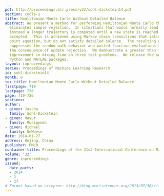 ```yaml
---
pdf: http://proceedings.mlr.press/v32/sohl-dickstein14.pdf
section: cycle-1
title: Hamiltonian Monte Carlo Without Detailed Balance
abstract: We present a method for performing Hamiltonian Monte Carlo that largely
  eliminates sample rejection.  In situations that would normally lead to rejection,
  instead a longer trajectory is computed until a new state is reached that can be
  accepted.  This is achieved using Markov chain transitions that satisfy the fixed
  point equation, but do not satisfy detailed balance.  The resulting algorithm significantly
  suppresses the random walk behavior and wasted function evaluations that are typically
  the consequence of update rejection.  We demonstrate a greater than factor of two
  improvement in mixing time on three test problems.  We release the source code as
  Python and MATLAB packages.
layout: inproceedings
series: Proceedings of Machine Learning Research
id: sohl-dickstein14
month: 0
tex_title: Hamiltonian Monte Carlo Without Detailed Balance
firstpage: 719
lastpage: 726
page: 719-726
sections: 
author:
- given: Jascha
  family: Sohl-Dickstein
- given: Mayur
  family: Mudigonda
- given: Michael
  family: DeWeese
date: 2014-01-27
address: Bejing, China
publisher: PMLR
container-title: Proceedings of the 31st International Conference on Machine Learning
volume: '32'
genre: inproceedings
issued:
  date-parts:
  - 2014
  - 1
  - 27
# Format based on citeproc: http://blog.martinfenner.org/2013/07/30/citeproc-yaml-for-bibliographies/
---
```

